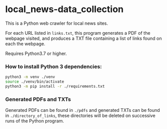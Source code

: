 # local_news-data_collection

This is a Python web crawler for local news sites.

For each URL listed in `links.txt`, this program generates a PDF of the webpage visited, and produces a TXT file
containing a list of links found on each the webpage.

Requires Python3.7 or higher.

### How to install Python 3 dependencies:

```bash
python3 -m venv ./venv
source ./venv/bin/activate
python3 -m pip install -r ./requirements.txt
```

### Generated PDFs and TXTs

Generated PDFs can be found in `./pdfs` and generated TXTs can be found in `./directory_of_links`, these directories
will be deleted on successive runs of the Python program.
